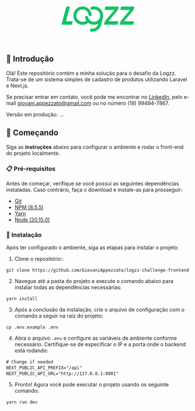 <p align="center">
    <a href="https://logzz.com.br/" target="_blank"> 
        <img src="./src/assets/images/logzz-green.svg" width="200" style="margin-bottom: 30px;">    
    </a>
</p>

## 📝 Introdução

Olá! Este repositório contém a minha solução para o desafio da Logzz. Trata-se de um sistema simples de cadastro de produtos utilizando Laravel e Next.js.

Se precisar entrar em contato, você pode me encontrar no [LinkedIn](https://www.linkedin.com/in/giovani-appezzato/), pelo e-mail giovani.appezzato@gmail.com ou no número (19) 99494-7867.

Versão em produção: ...

## 🚀 Começando

Siga as **instruções** abaixo para configurar o ambiente e rodar o front-end do projeto localmente.

### 📋 Pré-requisitos

Antes de começar, verifique se você possui as seguintes dependências instaladas. Caso contrário, faça o download e instale-as para prosseguir:

* [Git](https://git-scm.com/downloads) 
* [NPM (8.5.5)](https://www.npmjs.com/)
* [Yarn](https://yarnpkg.com/)
* [Node (20.15.0)](https://nodejs.org/en/)

### 🔧 Instalação

Após ter configurado o ambiente, siga as etapas para instalar o projeto:

1. Clone o repositório::

```
git clone https://github.com/GiovaniAppezzato/logzz-challenge-frontend
```

2. Navegue até a pasta do projeto e execute o comando abaixo para instalar todas as dependências necessárias:

```
yarn install
```

3. Após a conclusão da instalação, crie o arquivo de configuração com o comando a seguir na raiz do projeto:

```
cp .env.example .env
```

4. Abra o arquivo `.env` e configure as variáveis de ambiente conforme necessário. Certifique-se de especificar o IP e a porta onde o backend está rodando:

```
# Change if needed
NEXT_PUBLIC_API_PREFIX="/api"
NEXT_PUBLIC_API_URL="http://127.0.0.1:8001"
```

5. Pronto! Agora você pode executar o projeto usando os seguinte comando:

```
yarn run dev
```
